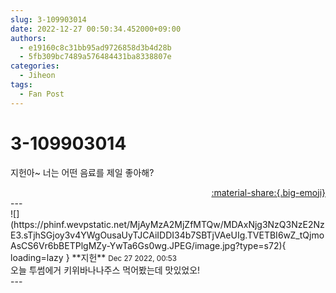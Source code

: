 ```yaml
---
slug: 3-109903014
date: 2022-12-27 00:50:34.452000+09:00
authors:
  - e19160c8c31bb95ad9726858d3b4d28b
  - 5fb309bc7489a576484431ba8338807e
categories:
  - Jiheon
tags:
  - Fan Post
---
```


# 3-109903014

<div class="post-container" markdown="1">
<div class="content-container md-sidebar__scrollwrap" markdown="1">

지헌아~ 너는 어떤 음료를 제일 좋아해?

</div>
</div>

<div style="text-align: right;" markdown="1">
<a href="https://weverse.io/fromis9/fanpost/3-109903014" style="text-align: right;">:material-share:{.big-emoji}</a>
</div>
---

<div class="comments-container md-sidebar__scrollwrap" markdown="1">
<div class="comment" markdown="1">
<div class='id-container' markdown="1">
![](https://phinf.wevpstatic.net/MjAyMzA2MjZfMTQw/MDAxNjg3NzQ3NzE2NzE3.sTjhSGjoy3v4YWgOusaUyTJCAiIDDI34b7SBTjVAeUIg.TVETBI6wZ_tQjmoAsCS6Vr6bBETPlgMZy-YwTa6Gs0wg.JPEG/image.jpg?type=s72){ loading=lazy }
**<span class="artist">지헌</span>** <small>Dec 27 2022, 00:53</small><br>
</div>
<div class='comment-body' markdown="1">
오늘 투썸에거 키위바나나주스 먹어봤는데 맛있었오!
</div>
</div>
</div>
---
